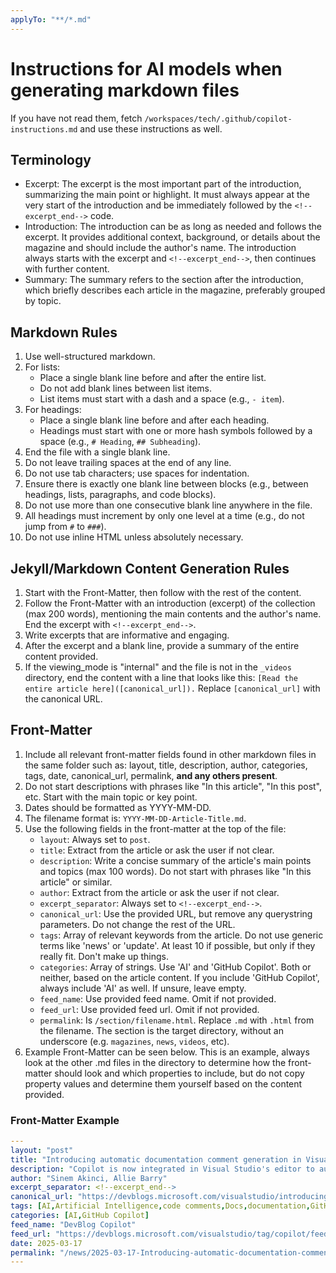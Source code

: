 ```yaml
---
applyTo: "**/*.md"
---
```


# Instructions for AI models when generating markdown files

If you have not read them, fetch `/workspaces/tech/.github/copilot-instructions.md` and use these instructions as well.

## Terminology

- Excerpt: The excerpt is the most important part of the introduction, summarizing the main point or highlight. It must always appear at the very start of the introduction and be immediately followed by the `<!--excerpt_end-->` code.
- Introduction: The introduction can be as long as needed and follows the excerpt. It provides additional context, background, or details about the magazine and should include the author's name. The introduction always starts with the excerpt and `<!--excerpt_end-->`, then continues with further content.
- Summary: The summary refers to the section after the introduction, which briefly describes each article in the magazine, preferably grouped by topic.

## Markdown Rules

1. Use well-structured markdown.
2. For lists:
    - Place a single blank line before and after the entire list.
    - Do not add blank lines between list items.
    - List items must start with a dash and a space (e.g., `- item`).
3. For headings:
    - Place a single blank line before and after each heading.
    - Headings must start with one or more hash symbols followed by a space (e.g., `# Heading`, `## Subheading`).
4. End the file with a single blank line.
5. Do not leave trailing spaces at the end of any line.
6. Do not use tab characters; use spaces for indentation.
7. Ensure there is exactly one blank line between blocks (e.g., between headings, lists, paragraphs, and code blocks).
8. Do not use more than one consecutive blank line anywhere in the file.
9. All headings must increment by only one level at a time (e.g., do not jump from `#` to `###`).
10. Do not use inline HTML unless absolutely necessary.

## Jekyll/Markdown Content Generation Rules

1. Start with the Front-Matter, then follow with the rest of the content.
2. Follow the Front-Matter with an introduction (excerpt) of the collection (max 200 words), mentioning the main contents and the author's name. End the excerpt with `<!--excerpt_end-->`.
3. Write excerpts that are informative and engaging.
4. After the excerpt and a blank line, provide a summary of the entire content provided.
5. If the viewing_mode is "internal" and the file is not in the `_videos` directory, end the content with a line that looks like this: `[Read the entire article here]([canonical_url]).` Replace `[canonical_url]` with the canonical URL.

## Front-Matter

1. Include all relevant front-matter fields found in other markdown files in the same folder such as: layout, title, description, author, categories, tags, date, canonical_url, permalink, **and any others present**.
2. Do not start descriptions with phrases like "In this article", "In this post", etc. Start with the main topic or key point.
3. Dates should be formatted as YYYY-MM-DD.
4. The filename format is: `YYYY-MM-DD-Article-Title.md`.
5. Use the following fields in the front-matter at the top of the file:
    - `layout`: Always set to `post`.
    - `title`: Extract from the article or ask the user if not clear.
    - `description`: Write a concise summary of the article's main points and topics (max 100 words). Do not start with phrases like "In this article" or similar.
    - `author`: Extract from the article or ask the user if not clear.
    - `excerpt_separator`: Always set to `<!--excerpt_end-->`.
    - `canonical_url`: Use the provided URL, but remove any querystring parameters. Do not change the rest of the URL.
    - `tags`: Array of relevant keywords from the article. Do not use generic terms like 'news' or 'update'. At least 10 if possible, but only if they really fit. Don't make up things.
    - `categories`: Array of strings. Use 'AI' and 'GitHub Copilot'. Both or neither, based on the article content. If you include 'GitHub  Copilot', always include 'AI' as well. If unsure, leave empty.
    - `feed_name`: Use provided feed name. Omit if not provided.
    - `feed_url`: Use provided feed url. Omit if not provided.
    - `permalink`: Is `/section/filename.html`. Replace `.md` with `.html` from the filename. The section is the target directory, without an underscore (e.g. `magazines`, `news`, `videos`, etc).
6. Example Front-Matter can be seen below. This is an example, always look at the other .md files in the directory to determine how the front-matter should look and which properties to include, but do not copy property values and determine them yourself based on the content provided.

### Front-Matter Example

```yaml
---
layout: "post"
title: "Introducing automatic documentation comment generation in Visual Studio"
description: "Copilot is now integrated in Visual Studio's editor to automatically generate function doc comments, streamlining documentation for GitHub Copilot subscribers."
author: "Sinem Akinci, Allie Barry"
excerpt_separator: <!--excerpt_end-->
canonical_url: "https://devblogs.microsoft.com/visualstudio/introducing-automatic-documentation-comment-generation-in-visual-studio/"
tags: [AI,Artificial Intelligence,code comments,Docs,documentation,GitHub Copilot,IDE integration,Productivity,Visual Studio]
categories: [AI,GitHub Copilot]
feed_name: "DevBlog Copilot"
feed_url: "https://devblogs.microsoft.com/visualstudio/tag/copilot/feed/"
date: 2025-03-17
permalink: "/news/2025-03-17-Introducing-automatic-documentation-comment-generation-in-Visual-Studio.html"
---
```
